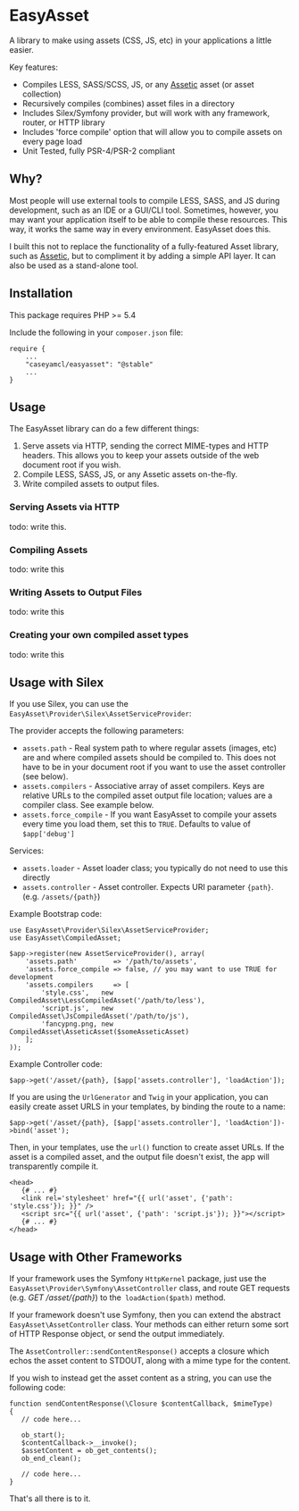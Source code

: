 EasyAsset
=========

A library to make using assets (CSS, JS, etc) in your applications a little easier.
 
Key features:

* Compiles LESS, SASS/SCSS, JS, or any [Assetic](https://github.com/kriswallsmith/assetic) asset (or asset collection)
* Recursively compiles (combines) asset files in a directory
* Includes Silex/Symfony provider, but will work with any framework, router, or HTTP library
* Includes 'force compile' option that will allow you to compile assets on every page load
* Unit Tested, fully PSR-4/PSR-2 compliant

Why?
----

Most people will use external tools to compile LESS, SASS, and JS during development, such as an IDE or a GUI/CLI tool.
Sometimes, however, you may want your application itself to be able to compile these resources.  This way, it works
the same way in every environment.  EasyAsset does this.

I built this not to replace the functionality of a fully-featured Asset library, such as [Assetic](https://github.com/kriswallsmith/assetic),
but to compliment it by adding a simple API layer.  It can also be used as a stand-alone tool.

Installation
------------

This package requires PHP >= 5.4

Include the following in your `composer.json` file:

    require {
        ...
        "caseyamcl/easyasset": "@stable"
        ...
    }
    
Usage
-----

The EasyAsset library can do a few different things:

1. Serve assets via HTTP, sending the correct MIME-types and HTTP headers.  This allows you to keep your assets
   outside of the web document root if you wish.
2. Compile LESS, SASS, JS, or any Assetic assets on-the-fly.
3. Write compiled assets to output files.

### Serving Assets via HTTP

todo: write this.

### Compiling Assets

todo: write this

### Writing Assets to Output Files

todo: write this

### Creating your own compiled asset types

todo: write this

Usage with Silex
----------------

If you use Silex, you can use the `EasyAsset\Provider\Silex\AssetServiceProvider`:

The provider accepts the following parameters:

* `assets.path` - Real system path to where regular assets (images, etc) are and where compiled assets should
   be compiled to.  This does not have to be in your document root if you want to use the asset controller (see below).
* `assets.compilers` - Associative array of asset compilers.  Keys are relative URLs to the compiled asset output 
   file location; values are a compiler class.  See example below.
* `assets.force_compile` - If you want EasyAsset to compile your assets every time you load them,
   set this to `TRUE`.  Defaults to value of `$app['debug']`

Services:

* `assets.loader`     - Asset loader class; you typically do not need to use this directly
* `assets.controller` - Asset controller.  Expects URI parameter `{path}`. (e.g. `/assets/{path}`)

Example Bootstrap code:

    use EasyAsset\Provider\Silex\AssetServiceProvider;
    use EasyAsset\CompiledAsset;

    $app->register(new AssetServiceProvider(), array(
        'assets.path'         => '/path/to/assets',
        'assets.force_compile => false, // you may want to use TRUE for development
        'assets.compilers     => [
            'style.css',   new CompiledAsset\LessCompiledAsset('/path/to/less'),
            'script.js',   new CompiledAsset\JsCompiledAsset('/path/to/js'),
            'fancypng.png, new CompiledAsset\AsseticAsset($someAsseticAsset)
        ];
    ));

Example Controller code:

    $app->get('/asset/{path}, [$app['assets.controller'], 'loadAction']); 
    
If you are using the `UrlGenerator` and `Twig` in your application, you can easily create asset
URLS in your templates, by binding the route to a name:

    $app->get('/asset/{path}, [$app['assets.controller'], 'loadAction'])->bind('asset'); 
        
Then, in your templates, use the `url()` function to create asset URLs.  If the asset is a compiled
asset, and the output file doesn't exist, the app will transparently compile it.

    <head>
       {# ... #}
       <link rel='stylesheet' href="{{ url('asset', {'path': 'style.css'}); }}" />
       <script src="{{ url('asset', {'path': 'script.js'}); }}"></script>
       {# ... #}
    </head>


Usage with Other Frameworks
---------------------------

If your framework uses the Symfony `HttpKernel` package, just use the
`EasyAsset\Provider\Symfony\AssetController` class, and route GET requests
(e.g. *GET /asset/{path}*) to the` loadAction($path)` method.
 
If your framework doesn't use Symfony, then you can extend the abstract
`EasyAsset\AssetController` class.  Your methods can either return some sort
of HTTP Response object, or send the output immediately.

The `AssetController::sendContentResponse()` accepts a closure which echos the
asset content to STDOUT, along with a mime type for the content.
 
If you wish to instead get the asset content as a string, you can use
the following code:

    function sendContentResponse(\Closure $contentCallback, $mimeType)
    {
       // code here...
       
       ob_start();
       $contentCallback->__invoke();
       $assetContent = ob_get_contents();
       ob_end_clean();
       
       // code here...
    }

That's all there is to it.
